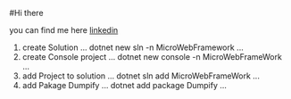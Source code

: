#Hi there

you can find me here [linkedin][def]

[def]: https://www.linkedin.com/in/hakime-doosti-718510249

1. create Solution
...
dotnet new sln -n MicroWebFramework
...
2. create Console project
...
dotnet new console -n MicroWebFrameWork
...
3. add Project to solution
...
dotnet sln add MicroWebFrameWork
...
4. add Pakage Dumpify
...
dotnet add package Dumpify
...
